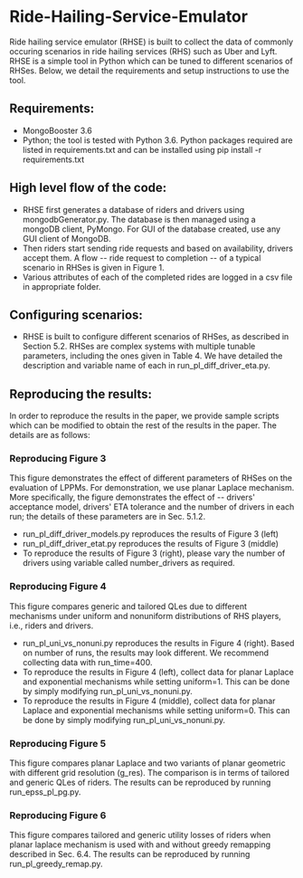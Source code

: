 # Ride-Hailing-Service-Emulator

Ride hailing service emulator (RHSE) is built to collect the data of commonly occuring scenarios in ride hailing services (RHS) such as Uber and Lyft. RHSE is a simple tool in Python which can be tuned to different scenarios of RHSes. Below, we detail the requirements and setup instructions to use the tool.


## Requirements:

- MongoBooster 3.6
- Python; the tool is tested with Python 3.6. Python packages required are listed in requirements.txt and can be installed using pip install -r requirements.txt

## High level flow of the code:

- RHSE first generates a database of riders and drivers using mongodbGenerator.py. The database is then managed using a mongoDB client, PyMongo. For GUI of the database created, use any GUI client of MongoDB.
- Then riders start sending ride requests and based on availability, drivers accept them. A flow -- ride request to completion -- of a typical scenario in RHSes is given in Figure 1.
- Various attributes of each of the completed rides are logged in a csv file in appropriate folder.

## Configuring scenarios:

- RHSE is built to configure different scenarios of RHSes, as described in Section 5.2. RHSes are complex systems with multiple tunable parameters, including the ones given in Table 4. We have detailed the description and variable name of each in run_pl_diff_driver_eta.py.

## Reproducing the results:

In order to reproduce the results in the paper, we provide sample scripts which can be modified to obtain the rest of the results in the paper. The details are as follows:

### Reproducing Figure 3
This figure demonstrates the effect of different parameters of RHSes on the evaluation of LPPMs. For demonstration, we use planar Laplace mechanism. More specifically, the figure demonstrates the effect of -- drivers' acceptance model, drivers' ETA tolerance and the number of drivers in each run; the details of these parameters are in Sec. 5.1.2.


- run_pl_diff_driver_models.py reproduces the results of Figure 3 (left)
- run_pl_diff_driver_etat.py reproduces the results of Figure 3 (middle)
- To reproduce the results of Figure 3 (right), please vary the number of drivers using variable called number_drivers as required.


### Reproducing Figure 4

This figure compares generic and tailored QLes due to different mechanisms under uniform and nonuniform distributions of RHS players, i.e., riders and drivers. 

- run_pl_uni_vs_nonuni.py reproduces the results in Figure 4 (right). Based on number of runs, the results may look different. We recommend collecting data with run_time=400.
- To reproduce the results in Figure 4 (left), collect data for planar Laplace and exponential mechanisms while setting uniform=1. This can be done by simply modifying run_pl_uni_vs_nonuni.py.
- To reproduce the results in Figure 4 (middle), collect data for planar Laplace and exponential mechanisms while setting uniform=0. This can be done by simply modifying run_pl_uni_vs_nonuni.py.


### Reproducing Figure 5

This figure compares planar Laplace and two variants of planar geometric with different grid resolution (g_res). The comparison is in terms of tailored and generic QLes of riders. The results can be reproduced by running run_epss_pl_pg.py.

### Reproducing Figure 6

This figure compares tailored and generic utility losses of riders when planar laplace mechanism is used with and without greedy remapping described in Sec. 6.4. The results can be reproduced by running run_pl_greedy_remap.py.
